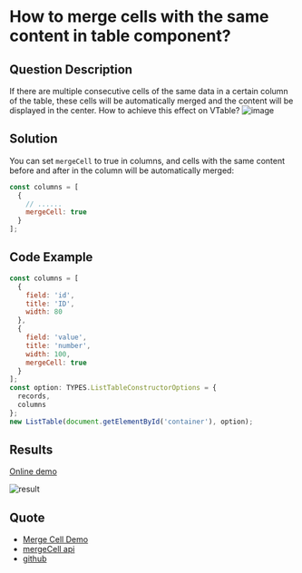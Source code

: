 # How to merge cells with the same content in table component?

## Question Description

If there are multiple consecutive cells of the same data in a certain column of the table, these cells will be automatically merged and the content will be displayed in the center. How to achieve this effect on VTable?
![image](/vtable/faq/14-0.png)

## Solution

You can set `mergeCell` to true in columns, and cells with the same content before and after in the column will be automatically merged:

```javascript
const columns = [
  {
    // ......
    mergeCell: true
  }
];
```

## Code Example

```javascript
const columns = [
  {
    field: 'id',
    title: 'ID',
    width: 80
  },
  {
    field: 'value',
    title: 'number',
    width: 100,
    mergeCell: true
  }
];
const option: TYPES.ListTableConstructorOptions = {
  records,
  columns
};
new ListTable(document.getElementById('container'), option);
```

## Results

[Online demo](https://codesandbox.io/s/vtable-merge-cell-23wwmk)

![result](/vtable/faq/14-1.png)

## Quote

- [Merge Cell Demo](https://visactor.io/vtable/demo/basic-functionality/merge)
- [mergeCell api](https://visactor.io/vtable/option/ListTable-columns-text#mergeCell)
- [github](https://github.com/VisActor/VTable)

